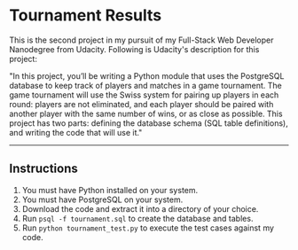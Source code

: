 # Tournament Results

This is the second project in my pursuit of my Full-Stack Web Developer
Nanodegree from Udacity. Following is Udacity's description for this project:

"In this project, you’ll be writing a Python module that uses the PostgreSQL
database to keep track of players and matches in a game tournament. The game
tournament will use the Swiss system for pairing up players in each round:
players are not eliminated, and each player should be paired with another player
with the same number of wins, or as close as possible. This project has two
parts: defining the database schema (SQL table definitions), and writing the
code that will use it."

----
## Instructions
1. You must have Python installed on your system.
2. You must have PostgreSQL on your system.
3. Download the code and extract it into a directory of your choice.
4. Run ```psql -f tournament.sql``` to create the database and tables.
5. Run ```python tournament_test.py``` to execute the test cases against my
code.